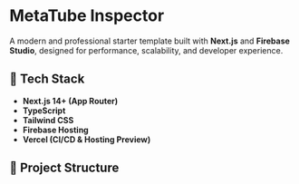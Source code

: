 # MetaTube Inspector

A modern and professional starter template built with **Next.js** and **Firebase Studio**, designed for performance, scalability, and developer experience.

## 🚀 Tech Stack

- **Next.js 14+ (App Router)**
- **TypeScript**
- **Tailwind CSS**
- **Firebase Hosting**
- **Vercel (CI/CD & Hosting Preview)**

## 📁 Project Structure
